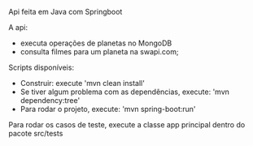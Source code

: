 Api feita em Java com Springboot

A api:

<ul>
<li>executa operações de planetas no MongoDB</li>
<li>consulta filmes para um planeta na swapi.com;</li>
</ul>

Scripts disponíveis:

<ul>
<li>Construir: execute 'mvn clean install'</li>
<li>Se tiver algum problema com as dependências, execute: 'mvn dependency:tree'</li>
<li>Para rodar o projeto, execute: 'mvn spring-boot:run'</li>
</ul>  

Para rodar os casos de teste, execute a classe app principal dentro do pacote src/tests 

